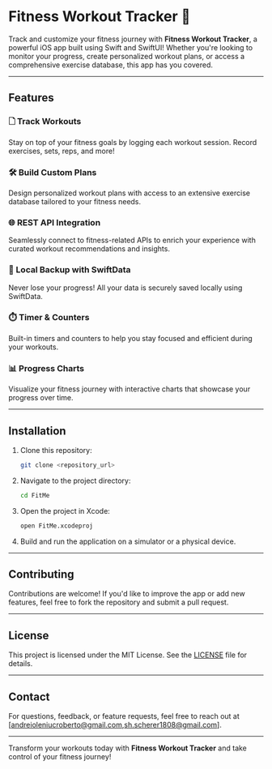 # Fitness Workout Tracker 💪

Track and customize your fitness journey with **Fitness Workout Tracker**, a powerful iOS app built using Swift and SwiftUI! Whether you're looking to monitor your progress, create personalized workout plans, or access a comprehensive exercise database, this app has you covered.

---

## Features

### 🗋 Track Workouts
Stay on top of your fitness goals by logging each workout session. Record exercises, sets, reps, and more!

### 🛠️ Build Custom Plans
Design personalized workout plans with access to an extensive exercise database tailored to your fitness needs.

### 🌐 REST API Integration
Seamlessly connect to fitness-related APIs to enrich your experience with curated workout recommendations and insights.

### 🗾️ Local Backup with SwiftData
Never lose your progress! All your data is securely saved locally using SwiftData.

### ⏱️ Timer & Counters
Built-in timers and counters to help you stay focused and efficient during your workouts.

### 📊 Progress Charts
Visualize your fitness journey with interactive charts that showcase your progress over time.

---

## Installation

1. Clone this repository:
    ```bash
    git clone <repository_url>
    ```

2. Navigate to the project directory:
    ```bash
    cd FitMe
    ```

3. Open the project in Xcode:
    ```bash
    open FitMe.xcodeproj
    ```

4. Build and run the application on a simulator or a physical device.

---

## Contributing

Contributions are welcome! If you'd like to improve the app or add new features, feel free to fork the repository and submit a pull request.

---

## License

This project is licensed under the MIT License. See the [LICENSE](LICENSE) file for details.

---

## Contact

For questions, feedback, or feature requests, feel free to reach out at [andreioleniucroberto@gmail.com,sh.scherer1808@gmail.com].

---

Transform your workouts today with **Fitness Workout Tracker** and take control of your fitness journey!


